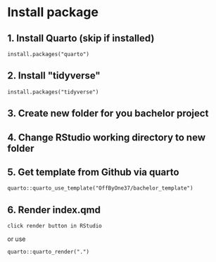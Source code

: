 # Install package

## 1. Install Quarto (skip if installed)

```         
install.packages("quarto")
```

## 2. Install "tidyverse"

```         
install.packages("tidyverse")
```

## 3. Create new folder for you bachelor project

## 4. Change RStudio working directory to new folder

## 5. Get template from Github via quarto

```         
quarto::quarto_use_template("OffByOne37/bachelor_template")
```

## 6. Render index.qmd

```         
click render button in RStudio
```

or use

```         
quarto::quarto_render(".")
```
